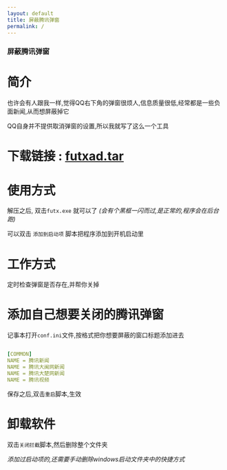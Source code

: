 ```yaml
---
layout: default
title: 屏蔽腾讯弹窗
permalink: /
---
```


### 屏蔽腾讯弹窗



# 简介
也许会有人跟我一样,觉得QQ右下角的弹窗很烦人,信息质量很低,经常都是一些负面新闻,从而想屏蔽掉它

QQ自身并不提供取消弹窗的设置,所以我就写了这么一个工具

# 下载链接 : [ futxad.tar](http://pan.baidu.com/s/1kVlNA2z)


# 使用方式

解压之后, 双击`futx.exe` 就可以了 *(会有个黑框一闪而过,是正常的,程序会在后台跑)*

可以双击 `添加到启动项` 脚本把程序添加到开机启动里

# 工作方式
定时检查弹窗是否存在,并帮你关掉

# 添加自己想要关闭的腾讯弹窗
记事本打开`conf.ini`文件,按格式把你想要屏蔽的窗口标题添加进去

``` yaml

[COMMON]
NAME = 腾讯新闻
NAME = 腾讯大闽网新闻
NAME = 腾讯大楚网新闻
NAME = 腾讯视频

```
保存之后,双击`重启`脚本,生效

# 卸载软件
双击`关闭拦截`脚本,然后删除整个文件夹

*添加过启动项的,还需要手动删除windows启动文件夹中的快捷方式*
